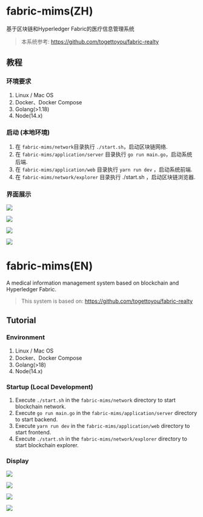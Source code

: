 # fabric-mims(ZH)

基于区块链和Hyperledger Fabric的医疗信息管理系统

> 本系统参考: https://github.com/togettoyou/fabric-realty



## 教程

### 环境要求

1. Linux / Mac OS
2. Docker、Docker Compose
3. Golang(>1.18)
4. Node(14.x)




### 启动 (本地环境)

1. 在 `fabric-mims/network`目录执行 `./start.sh`，启动区块链网络.
2. 在 `fabric-mims/application/server` 目录执行 `go run main.go`，启动系统后端.
3. 在 `fabric-mims/application/web` 目录执行 `yarn run dev` ，启动系统前端.
4. 在 `fabric-mims/network/explorer` 目录执行 ./start.sh ，启动区块链浏览器.



### 界面展示

![](https://s2.loli.net/2023/05/26/rTACtYjLPn2WOfN.png)



![](https://s2.loli.net/2023/05/30/QkaleTf4Eo1RgIh.png)



![](https://s2.loli.net/2023/05/30/jqOp1bwnlvmLWRM.png)





![](https://s2.loli.net/2023/05/30/Mdsg6yLAHBOnEfc.png)



# fabric-mims(EN)

A medical information management system based on blockchain and Hyperledger Fabric.



> This system is based on: https://github.com/togettoyou/fabric-realty



## Tutorial

### Environment

1. Linux / Mac OS
2. Docker、Docker Compose
3. Golang(>18)
4. Node(14.x)



### Startup (Local Development)

1. Execute `./start.sh` in the `fabric-mims/network` directory to start blockchain network.
2. Execute `go run main.go` in the `fabric-mims/application/server` directory to start backend.
3. Execute `yarn run dev` in the `fabric-mims/application/web` directory to start frontend.
4. Execute `./start.sh` in the `fabric-mims/network/explorer` directory to start blockchain explorer.



### Display

![](https://s2.loli.net/2023/05/26/rTACtYjLPn2WOfN.png)



![](https://s2.loli.net/2023/05/30/QkaleTf4Eo1RgIh.png)



![](https://s2.loli.net/2023/05/30/jqOp1bwnlvmLWRM.png)





![](https://s2.loli.net/2023/05/30/Mdsg6yLAHBOnEfc.png)
